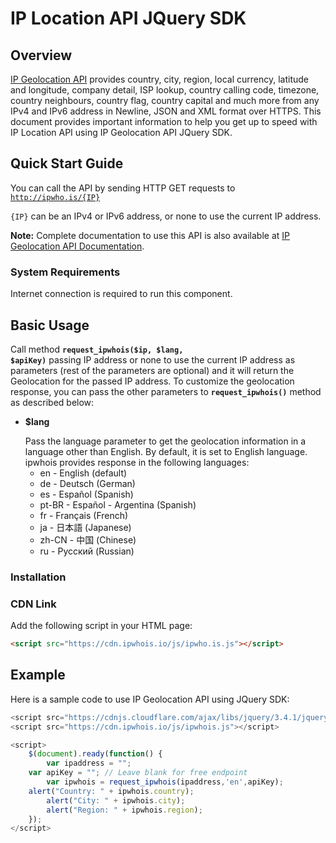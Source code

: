 # IP Location API JQuery SDK

## Overview

[IP Geolocation API](https://ipwhois.io) provides country, city, region, local currency, latitude and longitude, company detail, ISP lookup, country calling code, timezone, country neighbours, country flag, country capital 
and much more from any IPv4 and IPv6 address in Newline, JSON and XML format over HTTPS. This document provides important information to help you get up to speed with IP Location API using IP Geolocation API JQuery SDK.

## Quick Start Guide

You can call the API by sending HTTP GET requests to <code>http://ipwho.is/{IP}</code>

<code>{IP}</code> can be an IPv4 or IPv6 address, or none to use the current IP address.

<strong>Note:</strong> Complete documentation to use this API is also available at <a href="https://ipwhois.io/documentation">IP Geolocation API Documentation</a>.

### System Requirements  

Internet connection is required to run this component.

<h2>Basic Usage</h2>

Call method <code><strong>request_ipwhois($ip, $lang, $apiKey)</strong></code> passing IP address or none to use the current IP address as parameters (rest of the parameters are optional) and it will return the Geolocation for the passed IP address. To customize the geolocation response, you can pass the other parameters to <code><strong>request_ipwhois()</strong></code> method as described below:

<ul>  
<li>
<p><strong>$lang</strong></p>
Pass the language parameter to get the geolocation information in a language other than English. By default, it is set to English language.<br>
ipwhois provides response in the following languages:
  
<ul>
<li>en -	English (default)</li>
<li>de -	Deutsch (German)</li>
<li>es -	Español (Spanish)</li>
<li>pt-BR -	Español - Argentina (Spanish)</li>
<li>fr -	Français (French)</li>
<li>ja -	日本語 (Japanese)</li>
<li>zh-CN -	中国 (Chinese)</li>
<li>ru -	Русский (Russian)</li>
</ul>
 
</li>
</ul>

### Installation
### CDN Link

Add the following script in your HTML page:

```html
<script src="https://cdn.ipwhois.io/js/ipwho.is.js"></script>
```

## Example

Here is a sample code to use IP Geolocation API using JQuery SDK:

```javascript
<script src="https://cdnjs.cloudflare.com/ajax/libs/jquery/3.4.1/jquery.min.js"></script>
<script src="https://cdn.ipwhois.io/js/ipwhois.js"></script>

<script>    
    $(document).ready(function() {
        var ipaddress = "";
	var apiKey = ""; // Leave blank for free endpoint
        var ipwhois = request_ipwhois(ipaddress,'en',apiKey);
	alert("Country: " + ipwhois.country);
        alert("City: " + ipwhois.city);
        alert("Region: " + ipwhois.region);
    });
</script>
```
